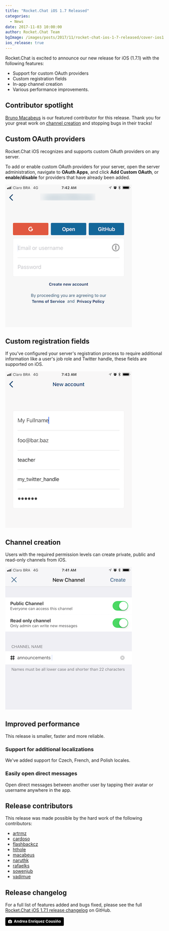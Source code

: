 ```yaml
---
title: "Rocket.Chat iOS 1.7 Released"
categories:
  - News
date: 2017-11-03 10:00:00
author: Rocket.Chat Team
bgImage: /images/posts/2017/11/rocket-chat-ios-1-7-released/cover-ios1.7.jpg
ios_release: true
---
```


Rocket.Chat is excited to announce our new release for iOS (1.7.1) with the
following features:

- Support for custom OAuth providers
- Custom registration fields
- In-app channel creation
- Various performance improvements.

## Contributor spotlight

<a target="\_blank" href="https://github.com/macabeus">Bruno Macabeus</a> is our
featured contributor for this release. Thank you for your great work on [channel creation](#create-channels) and stopping bugs in their tracks!

## Custom OAuth providers

<div class="left copy">
<p>
Rocket.Chat iOS recognizes and supports custom OAuth providers on any
server.
</p>
<p>
To add or enable custom OAuth providers for your server, open the server
administration, navigate to <strong>OAuth Apps</strong>, and click
<strong>Add Custom OAuth</strong>, or <strong>enable/disable</strong> for
providers that have already been added.
</p>
</div>
<div class="right image">
  <p>
    <img src="/images/posts/2017/11/rocket-chat-ios-1-7-released/rocket-chat-ios-1-7-custom-oauth-providers.png"/>
  </p>
</div>
<div class="clear"></div>

## Custom registration fields

<div class="left copy">
<p>
If you've configured your server's registration process to require
additional information like a user's job role and Twitter handle, these fields
are supported on iOS.
</p>
</div>
<div class="right image">
  <p>
    <img src="/images/posts/2017/11/rocket-chat-ios-1-7-released/rocket-chat-ios-1-7-custom-registration-fields.png"/>
  </p>
</div>
<div class="clear"></div>

## Channel creation

<div class="left copy">
<p>
Users with the required permission levels can create private, public and
read-only channels from iOS.
</p>
</div>
<div class="right image">
  <p>
    <img src="/images/posts/2017/11/rocket-chat-ios-1-7-released/rocket-chat-ios-1-7-create-channels.png"/>
  </p>
</div>
<div class="clear"></div>

## Improved performance

This release is smaller, faster and more reliable.

### Support for additional localizations

We've added support for Czech, French, and Polish locales.

### Easily open direct messages

Open direct messages between another user by tapping their avatar or username
anywhere in the app.

## Release contributors

This release was made possible by the hard work of the following contributors:

<ul>
  <li><a target="_blank" href="https://github.com/artrmz">artrmz</a></li>
  <li><a target="_blank" href="https://github.com/cardoso">cardoso</a></li>
  <li><a target="_blank" href="https://github.com/flashbackcz">flashbackcz</a></li>
  <li><a target="_blank" href="https://github.com/hthole">hthole</a></li>
  <li><a target="_blank" href="https://github.com/macabeus">macabeus</a></li>
  <li><a target="_blank" href="https://github.com/naruthk">naruthk</a></li>
  <li><a target="_blank" href="https://github.com/rafaelks">rafaelks</a></li>
  <li><a target="_blank" href="https://github.com/sowenjub">sowenjub</a></li>
  <li><a target="_blank" href="https://github.com/vadimue">vadimue</a></li>
</ul>

## Release changelog

For a full list of features added and bugs fixed, please see the full
[Rocket.Chat iOS 1.7.1 release changelog](https://github.com/RocketChat/Rocket.Chat.iOS/releases/tag/v1.7.1) on GitHub.

<a style="background-color:black;color:white;text-decoration:none;padding:4px 6px;font-family:-apple-system, BlinkMacSystemFont, &quot;San Francisco&quot;, &quot;Helvetica Neue&quot;, Helvetica, Ubuntu, Roboto, Noto, &quot;Segoe UI&quot;, Arial, sans-serif;font-size:12px;font-weight:bold;line-height:1.2;display:inline-block;border-radius:3px;" href="https://unsplash.com/@andreoiide?utm_medium=referral&amp;utm_campaign=photographer-credit&amp;utm_content=creditBadge" target="_blank" rel="noopener noreferrer" title="Download free do whatever you want high-resolution photos from Andrea Enríquez Cousiño"><span style="display:inline-block;padding:2px 3px;"><svg xmlns="http://www.w3.org/2000/svg" style="height:12px;width:auto;position:relative;vertical-align:middle;top:-1px;fill:white;" viewBox="0 0 32 32"><title>unsplash-logo</title><path d="M20.8 18.1c0 2.7-2.2 4.8-4.8 4.8s-4.8-2.1-4.8-4.8c0-2.7 2.2-4.8 4.8-4.8 2.7.1 4.8 2.2 4.8 4.8zm11.2-7.4v14.9c0 2.3-1.9 4.3-4.3 4.3h-23.4c-2.4 0-4.3-1.9-4.3-4.3v-15c0-2.3 1.9-4.3 4.3-4.3h3.7l.8-2.3c.4-1.1 1.7-2 2.9-2h8.6c1.2 0 2.5.9 2.9 2l.8 2.4h3.7c2.4 0 4.3 1.9 4.3 4.3zm-8.6 7.5c0-4.1-3.3-7.5-7.5-7.5-4.1 0-7.5 3.4-7.5 7.5s3.3 7.5 7.5 7.5c4.2-.1 7.5-3.4 7.5-7.5z"></path></svg></span><span style="display:inline-block;padding:2px 3px;">Andrea Enríquez Cousiño</span></a>

